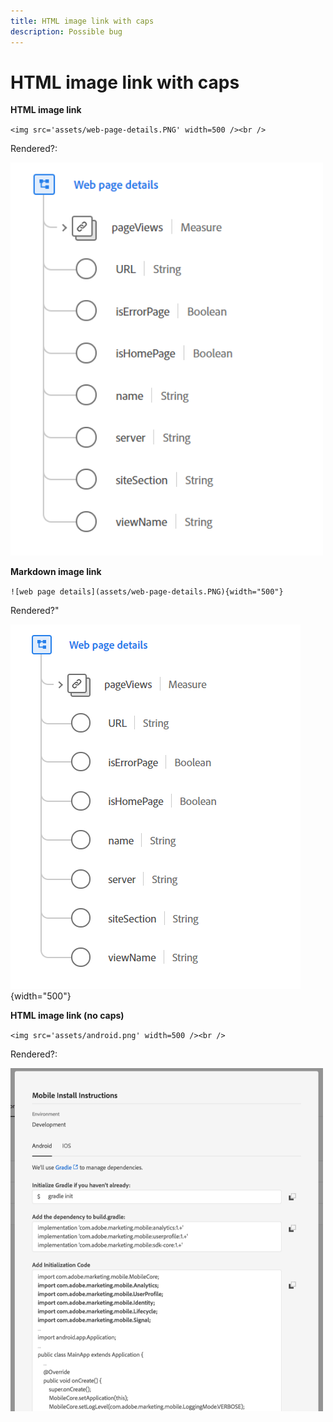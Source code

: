 ```yaml
---
title: HTML image link with caps
description: Possible bug
---
```

# HTML image link with caps

**HTML image link**

`<img src='assets/web-page-details.PNG' width=500 /><br />`

Rendered?:

<img src='assets/web-page-details.PNG' width=500 /><br />

**Markdown image link**

`![web page details](assets/web-page-details.PNG){width="500"}`

Rendered?"

![web page details](assets/web-page-details.PNG){width="500"}


**HTML image link (no caps)**

`<img src='assets/android.png' width=500 /><br />`

Rendered?:

<img src='assets/android.png' width=500 /><br />
